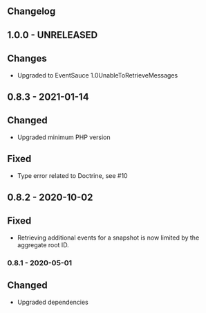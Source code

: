 ## Changelog

## 1.0.0 - UNRELEASED

## Changes

- Upgraded to EventSauce 1.0UnableToRetrieveMessages

## 0.8.3 - 2021-01-14

## Changed

- Upgraded minimum PHP version

## Fixed

- Type error related to Doctrine, see #10

## 0.8.2 - 2020-10-02

## Fixed

- Retrieving additional events for a snapshot is now limited by the aggregate root ID.

### 0.8.1 - 2020-05-01

## Changed

- Upgraded dependencies
